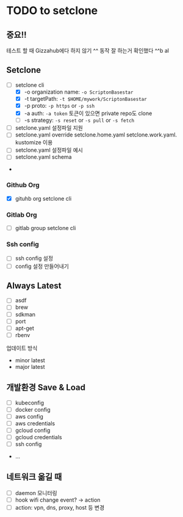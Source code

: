 # TODO to setclone

## 중요!!
테스트 할 때 Gizzahub에다 하지 않기 ^^
동작 잘 하는거 확인했다 ^^b al

## Setclone
- [ ] setclone cli
  - [x] -o organization name: `-o ScriptonBasestar`
  - [x] -t targetPath: `-t $HOME/mywork/ScriptonBasestar`
  - [x] -p proto: `-p https` or `-p ssh`
  - [x] -a auth: `-a token` 토큰이 있으면 private repo도 clone
  - [ ] -s strategy: `-s reset` or `-s pull` or `-s fetch`
- [ ] setclone.yaml 설정파일 지원
- [ ] setclone.yaml override setclone.home.yaml setclone.work.yaml. kustomize 이용
- [ ] setclone.yaml 설정파일 예시
- [ ] setclone.yaml schema
- 
### Github Org
- [x] gituhb org setclone cli

### Gitlab Org
- [ ] gitlab group setclone cli

### Ssh config
- [ ] ssh config 설정
- [ ] config 설정 만들어내기

## Always Latest
- [ ] asdf
- [ ] brew
- [ ] sdkman
- [ ] port
- [ ] apt-get
- [ ] rbenv

업데이트 방식
- minor latest
- major latest

## 개발환경 Save & Load
- [ ] kubeconfig
- [ ] docker config
- [ ] aws config
- [ ] aws credentials
- [ ] gcloud config
- [ ] gcloud credentials
- [ ] ssh config
- ...

## 네트워크 옮길 때
- [ ] daemon 모니터링
- [ ] hook wifi change event? -> action
- [ ] action: vpn, dns, proxy, host 등 변경
